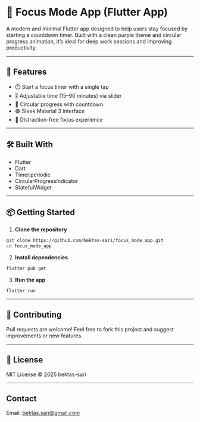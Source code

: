 # 🧘 Focus Mode App (Flutter App)

A modern and minimal Flutter app designed to help users stay focused by starting a countdown timer. 
Built with a clean purple theme and circular progress animation, it’s ideal for deep work sessions and improving productivity.

---

## 🚀 Features

- ⏱️ Start a focus timer with a single tap  
- 🎚️ Adjustable time (15–90 minutes) via slider  
- 🔄 Circular progress with countdown  
- 🟣 Sleek Material 3 interface  
- 📵 Distraction-free focus experience

---

## 🛠 Built With

- Flutter  
- Dart  
- Timer.periodic  
- CircularProgressIndicator  
- StatefulWidget

---

## 📦 Getting Started

1. **Clone the repository**

```bash
git clone https://github.com/bektas-sari/focus_mode_app.git
cd focus_mode_app
```

2. **Install dependencies**

```bash
flutter pub get
```

3. **Run the app**

```bash
flutter run
```

---

## 🤝 Contributing

Pull requests are welcome! Feel free to fork this project and suggest improvements or new features.

---

## 📄 License

MIT License © 2025 bektas-sari

---
## Contact

Email: bektas.sari@gmail.com


